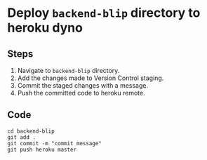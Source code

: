 # Deploy `backend-blip` directory to heroku dyno

## Steps

1. Navigate to `backend-blip` directory.
2. Add the changes made to Version Control staging.
3. Commit the staged changes with a message.
4. Push the committed code to heroku remote.

## Code

```
cd backend-blip
git add .
git commit -m "commit message"
git push heroku master
```
